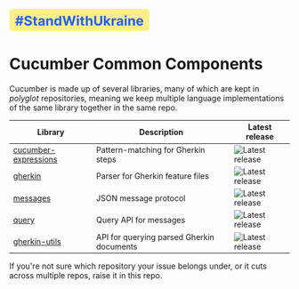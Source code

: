 [![#StandWithUkraine](https://raw.githubusercontent.com/vshymanskyy/StandWithUkraine/main/badges/StandWithUkraine.svg)](https://vshymanskyy.github.io/StandWithUkraine)

# Cucumber Common Components

Cucumber is made up of several libraries, many of which are kept in _polyglot_ repositories, meaning we keep multiple language implementations of the same library together in the same repo.

| Library                | Description                        | Latest release |
| ---------------------- | ---------------------------------- | -------------- |
| [cucumber-expressions] | Pattern-matching for Gherkin steps | ![Latest release](https://img.shields.io/github/v/release/cucumber/cucumber-expressions?sort=semver) |
| [gherkin] | Parser for Gherkin feature files | ![Latest release](https://img.shields.io/github/v/release/cucumber/gherkin?sort=semver) |
| [messages] | JSON message protocol | ![Latest release](https://img.shields.io/github/v/release/cucumber/messages?sort=semver) |
| [query] | Query API for messages | ![Latest release](https://img.shields.io/github/v/release/cucumber/query?sort=semver) |
| [gherkin-utils] | API for querying parsed Gherkin documents | ![Latest release](https://img.shields.io/github/v/release/cucumber/gherkin-utils?sort=semver) |

If you're not sure which repository your issue belongs under, or it cuts across multiple repos, raise it in this repo.

[cucumber-expressions]: https://github.com/cucumber/cucumber-expressions
[gherkin]: https://github.com/cucumber/gherkin
[messages]: https://github.com/cucumber/messages
[query]: https://github.com/cucumber/query
[gherkin-utils]: https://github.com/cucumber/gherkin-utils
